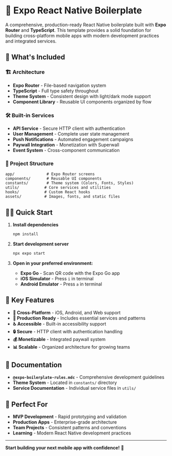 # 📱 Expo React Native Boilerplate

A comprehensive, production-ready React Native boilerplate built with **Expo Router** and **TypeScript**. This template provides a solid foundation for building cross-platform mobile apps with modern development practices and integrated services.

## 🚀 What's Included

### **🏗️ Architecture**
- **Expo Router** - File-based navigation system
- **TypeScript** - Full type safety throughout
- **Theme System** - Consistent design with light/dark mode support
- **Component Library** - Reusable UI components organized by flow

### **🛠️ Built-in Services**
- **API Service** - Secure HTTP client with authentication
- **User Management** - Complete user state management
- **Push Notifications** - Automated engagement campaigns
- **Paywall Integration** - Monetization with Superwall
- **Event System** - Cross-component communication

### **📁 Project Structure**
```
app/              # Expo Router screens
components/       # Reusable UI components
constants/        # Theme system (Colors, Fonts, Styles)
utils/           # Core services and utilities
hooks/           # Custom React hooks
assets/          # Images, fonts, and static files
```

## 🏃‍♂️ Quick Start

1. **Install dependencies**
   ```bash
   npm install
   ```

2. **Start development server**
   ```bash
   npx expo start
   ```

3. **Open in your preferred environment:**
   - **Expo Go** - Scan QR code with the Expo Go app
   - **iOS Simulator** - Press `i` in terminal
   - **Android Emulator** - Press `a` in terminal

## 🎨 Key Features

- **📱 Cross-Platform** - iOS, Android, and Web support
- **🎯 Production Ready** - Includes essential services and patterns
- **♿ Accessible** - Built-in accessibility support
- **🔒 Secure** - HTTP client with authentication handling
- **💰 Monetizable** - Integrated paywall system
- **📊 Scalable** - Organized architecture for growing teams

## 📖 Documentation

- **`@expo-boilerplate-rules.mdc`** - Comprehensive development guidelines
- **Theme System** - Located in `constants/` directory
- **Service Documentation** - Individual service files in `utils/`

## 🎯 Perfect For

- **MVP Development** - Rapid prototyping and validation
- **Production Apps** - Enterprise-grade architecture
- **Team Projects** - Consistent patterns and conventions
- **Learning** - Modern React Native development practices

---

**Start building your next mobile app with confidence!** 🚀
